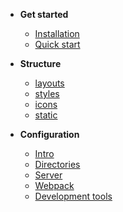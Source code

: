 * **Get started**
  * [Installation](get-started/installation)
  * [Quick start](get-started/quick-start)

* **Structure**
  * [layouts](structure/layouts)
  * [styles](structure/styles)
  * [icons](structure/icons)
  * [static](structure/static)

* **Configuration**
  * [Intro](configuration/introduction)
  * [Directories](configuration/dirs)
  * [Server](configuration/server)
  * [Webpack](configuration/webpack)
  * [Development tools](configuration/development-tools)
